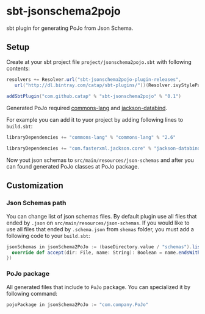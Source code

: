 # sbt-jsonschema2pojo
sbt plugin for generating PoJo from Json Schema.

## Setup

Create at your sbt project file `project/jsonschema2pojo.sbt` with following contents:

```scala
resolvers += Resolver.url("sbt-jsonschema2pojo-plugin-releases",
   url("http://dl.bintray.com/catap/sbt-plugins/"))(Resolver.ivyStylePatterns)
       
addSbtPlugin("com.github.catap" % "sbt-jsonschema2pojo" % "0.1")
```

Generated PoJo required [commons-lang](http://commons.apache.org/proper/commons-lang/) and [jackson-databind](https://github.com/FasterXML/jackson-databind/).

For example you can add it to yuor project by adding following lines to `build.sbt`: 

```scala
libraryDependencies += "commons-lang" % "commons-lang" % "2.6"

libraryDependencies += "com.fasterxml.jackson.core" % "jackson-databind" % "2.5.1"
```

Now yout json schemas to `src/main/resources/json-schemas` and after you can found generated PoJo classes at PoJo package.

## Customization

### Json Schemas path

You can change list of json schemas files. By default plugin use all files that ended by `.json` on `src/main/resources/json-schemas`.
If you would like to use all files that ended by `.schema.json` from `shemas` folder, you must add a following code to your `build.sbt`:

```scala
jsonSchemas in jsonSchema2PoJo := (baseDirectory.value / "schemas").listFiles(new FilenameFilter {
  override def accept(dir: File, name: String): Boolean = name.endsWith(".schema.json")
})
```

### PoJo package

All generated files that include to `PoJo` package. You can specialized it by following command:

```scala
pojoPackage in jsonSchema2PoJo := "com.company.PoJo"
```
